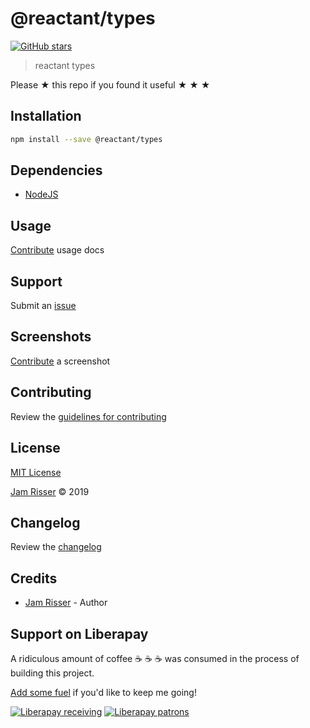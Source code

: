 # @reactant/types

[![GitHub stars](https://img.shields.io/github/stars/codejamninja/@reactant/types.svg?style=social&label=Stars)](https://github.com/codejamninja/reactant/packages/types)

> reactant types

Please ★ this repo if you found it useful ★ ★ ★

## Installation

```sh
npm install --save @reactant/types
```

## Dependencies

- [NodeJS](https://nodejs.org)

## Usage

[Contribute](https://github.com/codejamninja/reactant/packages/types/blob/master/CONTRIBUTING.md) usage docs

## Support

Submit an [issue](https://github.com/codejamninja/reactant/packages/types/issues/new)

## Screenshots

[Contribute](https://github.com/codejamninja/reactant/packages/types/blob/master/CONTRIBUTING.md) a screenshot

## Contributing

Review the [guidelines for contributing](https://github.com/codejamninja/reactant/packages/types/blob/master/CONTRIBUTING.md)

## License

[MIT License](https://github.com/codejamninja/reactant/packages/types/blob/master/LICENSE)

[Jam Risser](https://codejam.ninja) © 2019

## Changelog

Review the [changelog](https://github.com/codejamninja/reactant/packages/types/blob/master/CHANGELOG.md)

## Credits

- [Jam Risser](https://codejam.ninja) - Author

## Support on Liberapay

A ridiculous amount of coffee ☕ ☕ ☕ was consumed in the process of building this project.

[Add some fuel](https://liberapay.com/codejamninja/donate) if you'd like to keep me going!

[![Liberapay receiving](https://img.shields.io/liberapay/receives/codejamninja.svg?style=flat-square)](https://liberapay.com/codejamninja/donate)
[![Liberapay patrons](https://img.shields.io/liberapay/patrons/codejamninja.svg?style=flat-square)](https://liberapay.com/codejamninja/donate)
